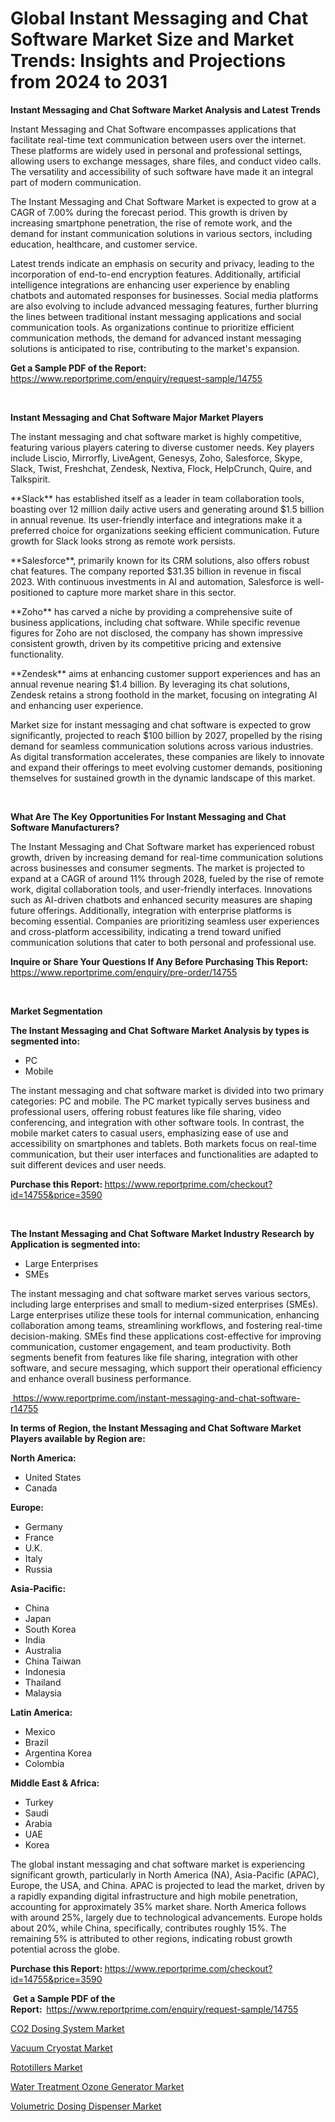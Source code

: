 <p><h1>Global Instant Messaging and Chat Software Market Size and Market Trends: Insights and Projections from 2024 to 2031</h1></p><p><strong>Instant Messaging and Chat Software Market Analysis and Latest Trends</strong></p>
<p><p>Instant Messaging and Chat Software encompasses applications that facilitate real-time text communication between users over the internet. These platforms are widely used in personal and professional settings, allowing users to exchange messages, share files, and conduct video calls. The versatility and accessibility of such software have made it an integral part of modern communication.</p><p>The Instant Messaging and Chat Software Market is expected to grow at a CAGR of 7.00% during the forecast period. This growth is driven by increasing smartphone penetration, the rise of remote work, and the demand for instant communication solutions in various sectors, including education, healthcare, and customer service. </p><p>Latest trends indicate an emphasis on security and privacy, leading to the incorporation of end-to-end encryption features. Additionally, artificial intelligence integrations are enhancing user experience by enabling chatbots and automated responses for businesses. Social media platforms are also evolving to include advanced messaging features, further blurring the lines between traditional instant messaging applications and social communication tools. As organizations continue to prioritize efficient communication methods, the demand for advanced instant messaging solutions is anticipated to rise, contributing to the market's expansion.</p></p>
<p><strong>Get a Sample PDF of the Report:&nbsp;</strong> <a href="https://www.reportprime.com/enquiry/request-sample/14755?utm_campaign=1529&utm_medium=2&utm_source=Github&utm_content=ia&utm_term=18102024&utm_id=instant-messaging-and-chat-software">https://www.reportprime.com/enquiry/request-sample/14755</a></p>
<p>&nbsp;</p>
<p><strong>Instant Messaging and Chat Software Major Market Players</strong></p>
<p><p>The instant messaging and chat software market is highly competitive, featuring various players catering to diverse customer needs. Key players include Liscio, Mirrorfly, LiveAgent, Genesys, Zoho, Salesforce, Skype, Slack, Twist, Freshchat, Zendesk, Nextiva, Flock, HelpCrunch, Quire, and Talkspirit.</p><p>**Slack** has established itself as a leader in team collaboration tools, boasting over 12 million daily active users and generating around $1.5 billion in annual revenue. Its user-friendly interface and integrations make it a preferred choice for organizations seeking efficient communication. Future growth for Slack looks strong as remote work persists.</p><p>**Salesforce**, primarily known for its CRM solutions, also offers robust chat features. The company reported $31.35 billion in revenue in fiscal 2023. With continuous investments in AI and automation, Salesforce is well-positioned to capture more market share in this sector. </p><p>**Zoho** has carved a niche by providing a comprehensive suite of business applications, including chat software. While specific revenue figures for Zoho are not disclosed, the company has shown impressive consistent growth, driven by its competitive pricing and extensive functionality.</p><p>**Zendesk** aims at enhancing customer support experiences and has an annual revenue nearing $1.4 billion. By leveraging its chat solutions, Zendesk retains a strong foothold in the market, focusing on integrating AI and enhancing user experience.</p><p>Market size for instant messaging and chat software is expected to grow significantly, projected to reach $100 billion by 2027, propelled by the rising demand for seamless communication solutions across various industries. As digital transformation accelerates, these companies are likely to innovate and expand their offerings to meet evolving customer demands, positioning themselves for sustained growth in the dynamic landscape of this market.</p></p>
<p>&nbsp;</p>
<p><strong>What Are The Key Opportunities For Instant Messaging and Chat Software Manufacturers?</strong></p>
<p><p>The Instant Messaging and Chat Software market has experienced robust growth, driven by increasing demand for real-time communication solutions across businesses and consumer segments. The market is projected to expand at a CAGR of around 11% through 2028, fueled by the rise of remote work, digital collaboration tools, and user-friendly interfaces. Innovations such as AI-driven chatbots and enhanced security measures are shaping future offerings. Additionally, integration with enterprise platforms is becoming essential. Companies are prioritizing seamless user experiences and cross-platform accessibility, indicating a trend toward unified communication solutions that cater to both personal and professional use.</p></p>
<p><strong>Inquire or Share Your Questions If Any Before Purchasing This Report:</strong> <a href="https://www.reportprime.com/enquiry/pre-order/14755?utm_campaign=1529&utm_medium=2&utm_source=Github&utm_content=ia&utm_term=18102024&utm_id=instant-messaging-and-chat-software">https://www.reportprime.com/enquiry/pre-order/14755</a></p>
<p>&nbsp;</p>
<p><strong>Market Segmentation</strong></p>
<p><strong>The Instant Messaging and Chat Software Market Analysis by types is segmented into:</strong></p>
<p><ul><li>PC</li><li>Mobile</li></ul></p>
<p><p>The instant messaging and chat software market is divided into two primary categories: PC and mobile. The PC market typically serves business and professional users, offering robust features like file sharing, video conferencing, and integration with other software tools. In contrast, the mobile market caters to casual users, emphasizing ease of use and accessibility on smartphones and tablets. Both markets focus on real-time communication, but their user interfaces and functionalities are adapted to suit different devices and user needs.</p></p>
<p><strong>Purchase this Report:&nbsp;</strong><a href="https://www.reportprime.com/checkout?id=14755&price=3590&utm_campaign=1529&utm_medium=2&utm_source=Github&utm_content=ia&utm_term=18102024&utm_id=instant-messaging-and-chat-software">https://www.reportprime.com/checkout?id=14755&price=3590</a></p>
<p>&nbsp;</p>
<p><strong>The Instant Messaging and Chat Software Market Industry Research by Application is segmented into:</strong></p>
<p><ul><li>Large Enterprises</li><li>SMEs</li></ul></p>
<p><p>The instant messaging and chat software market serves various sectors, including large enterprises and small to medium-sized enterprises (SMEs). Large enterprises utilize these tools for internal communication, enhancing collaboration among teams, streamlining workflows, and fostering real-time decision-making. SMEs find these applications cost-effective for improving communication, customer engagement, and team productivity. Both segments benefit from features like file sharing, integration with other software, and secure messaging, which support their operational efficiency and enhance overall business performance.</p></p>
<p><a href="https://www.reportprime.com/instant-messaging-and-chat-software-r14755?utm_campaign=1529&utm_medium=2&utm_source=Github&utm_content=ia&utm_term=18102024&utm_id=instant-messaging-and-chat-software">&nbsp;https://www.reportprime.com/instant-messaging-and-chat-software-r14755</a></p>
<p><strong>In terms of Region, the Instant Messaging and Chat Software Market Players available by Region are:</strong></p>
<p>
    <p> <strong> North America: </strong>
        <ul>
            <li>United States</li>
            <li>Canada</li>
        </ul>
        </p> 
    <p> <strong> Europe: </strong>
        <ul>
            <li>Germany</li>
            <li>France</li>
            <li>U.K.</li>
            <li>Italy</li>
            <li>Russia</li>
        </ul>
        </p> 
    <p> <strong> Asia-Pacific: </strong>
        <ul>
            <li>China</li>
            <li>Japan</li>
            <li>South Korea</li>
            <li>India</li>
            <li>Australia</li>
            <li>China Taiwan</li>
            <li>Indonesia</li>
            <li>Thailand</li>
            <li>Malaysia</li>
        </ul>
        </p> 
    <p> <strong> Latin America: </strong>
        <ul>
            <li>Mexico</li>
            <li>Brazil</li>
            <li>Argentina Korea</li>
            <li>Colombia</li>
        </ul>
        </p> 
    <p> <strong> Middle East & Africa: </strong>
        <ul>
            <li>Turkey</li>
            <li>Saudi</li>
            <li>Arabia</li>
            <li>UAE</li>
            <li>Korea</li>
        </ul>
    </p>
    </p>
<p><p>The global instant messaging and chat software market is experiencing significant growth, particularly in North America (NA), Asia-Pacific (APAC), Europe, the USA, and China. APAC is projected to lead the market, driven by a rapidly expanding digital infrastructure and high mobile penetration, accounting for approximately 35% market share. North America follows with around 25%, largely due to technological advancements. Europe holds about 20%, while China, specifically, contributes roughly 15%. The remaining 5% is attributed to other regions, indicating robust growth potential across the globe.</p></p>
<p><strong>Purchase this Report: </strong><a href="https://www.reportprime.com/checkout?id=14755&price=3590&utm_campaign=1529&utm_medium=2&utm_source=Github&utm_content=ia&utm_term=18102024&utm_id=instant-messaging-and-chat-software">https://www.reportprime.com/checkout?id=14755&price=3590</a></p>
<p>&nbsp;<strong>Get a Sample PDF of the Report:&nbsp;&nbsp;</strong><a href="https://www.reportprime.com/enquiry/request-sample/14755?utm_campaign=1529&utm_medium=2&utm_source=Github&utm_content=ia&utm_term=18102024&utm_id=instant-messaging-and-chat-software">https://www.reportprime.com/enquiry/request-sample/14755</a></p>
<p><strong></strong></p>
<p><p><a href="https://issuu.com/reportprime-2/docs/co2-dosing-system-market-size-2030._925a8d3eb6efc9?utm_campaign=1529&utm_medium=2&utm_source=Github&utm_content=ia&utm_term=18102024&utm_id=instant-messaging-and-chat-software">CO2 Dosing System Market</a></p><p><a href="https://www.linkedin.com/pulse/global-vacuum-cryostat-market-focus-product-type-helium-flowliquid-i8qpf?utm_campaign=1529&utm_medium=2&utm_source=Github&utm_content=ia&utm_term=18102024&utm_id=instant-messaging-and-chat-software">Vacuum Cryostat Market</a></p><p><a href="https://issuu.com/reportprime-2/docs/rototillers-market-size-2030.pptx_1adc6d1cf47960?utm_campaign=1529&utm_medium=2&utm_source=Github&utm_content=ia&utm_term=18102024&utm_id=instant-messaging-and-chat-software">Rototillers Market</a></p><p><a href="https://www.linkedin.com/pulse/water-treatment-ozone-generator-market-size-growth-industry-b6aaf?utm_campaign=1529&utm_medium=2&utm_source=Github&utm_content=ia&utm_term=18102024&utm_id=instant-messaging-and-chat-software">Water Treatment Ozone Generator Market</a></p><p><a href="https://www.linkedin.com/pulse/volumetric-dosing-dispenser-market-evolution-global-trends-regional-ob4if?utm_campaign=1529&utm_medium=2&utm_source=Github&utm_content=ia&utm_term=18102024&utm_id=instant-messaging-and-chat-software">Volumetric Dosing Dispenser Market</a></p></p>